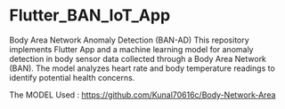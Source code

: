 # Flutter_BAN_IoT_App
Body Area Network Anomaly Detection (BAN-AD) This repository implements Flutter App and a machine learning model for anomaly detection in body sensor data collected through a Body Area Network (BAN). The model analyzes heart rate and body temperature readings to identify potential health concerns.

The MODEL Used : https://github.com/Kunal70616c/Body-Network-Area
